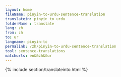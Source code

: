 ```yaml
---
layout: home
fileName: pinyin-to-urdu-sentence-translation
translatein: pinyin_to_urdu
folderName : translate
lang: zh
from: zh
to: ur
langname: pinyin-to
permalink: /zh/pinyin-to-urdu-sentence-translation
tool: sentence-translations
matchurls: en&&zh&&ur
---
```

{% include section/translateinto.html %}
